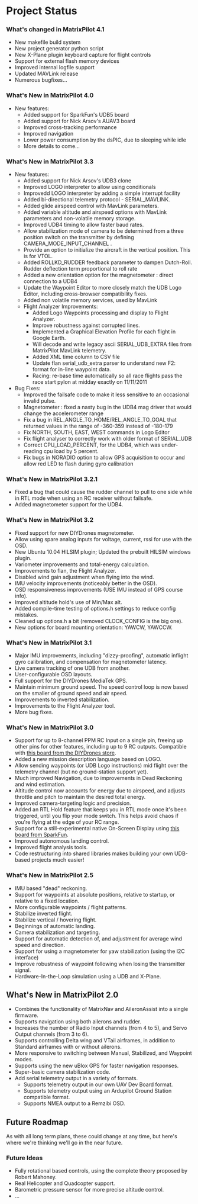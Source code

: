 # Project Status

### What's changed in MatrixPilot 4.1
  * New makefile build system
  * New project generator python script
  * New X-Plane plugin keyboard capture for flight controls
  * Support for external flash memory devices
  * Improved internal logfile support
  * Updated MAVLink release
  * Numerous bugfixes...

### What's New in MatrixPilot 4.0
  * New features:
    * Added support for SparkFun's UDB5 board
    * Added support for Nick Arsov's AUAV3 board
    * Improved cross-tracking performance
    * Improved navigation
    * Lower power consumption by the dsPIC, due to sleeping while idle
    * More details to come...

### What's New in MatrixPilot 3.3
  * New features:
    * Added support for Nick Arsov's UDB3 clone
    * Improved LOGO interpreter to allow using conditionals
    * Improvedd LOGO interpreter by adding a simple interrupt facility
    * Added bi-directional telemetry protocol - SERIAL\_MAVLINK.
    * Added glide airspeed control with MavLink parameters.
    * Added variable altitude and airspeed options with MavLink parameters and non-volatile memory storage.
    * Improved UDB4 timing to allow faster baud rates.
    * Allow stabilization mode of camera to be determined from a three position switch on the transmitter by defining CAMERA\_MODE\_INPUT\_CHANNEL .
    * Provide an option to initialize the aircraft in the vertical position. This is for VTOL.
    * Added ROLLKD\_RUDDER feedback parameter to dampen Dutch-Roll. Rudder deflection term proportional to roll rate
    * Added a new orientation option for the magnetometer : direct connection to a UDB4
    * Update the Waypoint Editor to more closely match the UDB Logo Editor, including cross-browser compatibility fixes.
    * Added non volatile memory services, used by MavLink
    * Flight Analyzer Improvements:
      * Added Logo Waypoints processing and display to Flight Analyzer.
      * Improve robustness against corrupted lines.
      * Implemented a Graphical Elevation Profile for each flight in Google Earth.
      * Will decode and write legacy ascii SERIAL\_UDB\_EXTRA files from MatrixPilot MavLink telemetry.
      * Added XML time column to CSV file
      * Update flan serial\_udb\_extra parser to understand new F2: format for in-line waypoint data.
      * Racing: re-base time automatically so all race flights pass the race start pylon at midday exactly on 11/11/2011
  * Bug Fixes:
    * Improved the failsafe code to make it less sensitive to an occasional invalid pulse.
    * Magnetometer : fixed a nasty bug in the UDB4 mag driver that would change the accelerometer range
    * Fix a bug in REL\_ANGLE\_TO\_HOME/REL\_ANGLE\_TO\_GOAL that returned values in the range of -360-359 instead of -180-179
    * Fix NORTH, SOUTH, EAST, WEST commands in Logo Editor
    * Fix flight analyser to correctly work with older format of SERIAL\_UDB
    * Correct CPU\_LOAD\_PERCENT, for the UDB4, which was under-reading cpu load by 5 percent.
    * Fix bugs in NORADIO option to allow GPS acquisition to occur and allow red LED to flash during gyro calibration


### What's New in MatrixPilot 3.2.1
  * Fixed a bug that could cause the rudder channel to pull to one side while in RTL mode when using an RC receiver without failsafe.
  * Added magnetometer support for the UDB4.


### What's New in MatrixPilot 3.2
  * Fixed support for new DIYDrones magnetometer.
  * Allow using spare analog inputs for voltage, current, rssi for use with the OSD.
  * New Ubuntu 10.04 HILSIM plugin; Updated the prebuilt HILSIM windows plugin.
  * Variometer improvements and total-energy calculation.
  * Improvements to flan, the Flight Analyzer.
  * Disabled wind gain adjustment when flying into the wind.
  * IMU velocity improvements (noticeably better in the OSD).
  * OSD responsiveness improvements (USE IMU instead of GPS course info).
  * Improved altitude hold's use of Min/Max alt.
  * Added compile-time testing of options.h settings to reduce config mistakes.
  * Cleaned up options.h a bit (removed CLOCK\_CONFIG is the big one).
  * New options for board mounting orientation: YAWCW, YAWCCW.


### What's New in MatrixPilot 3.1
  * Major IMU improvements, including "dizzy-proofing", automatic inflight gyro calibration, and compensation for magnetometer latency.
  * Live camera tracking of one UDB from another.
  * User-configurable OSD layouts.
  * Full support for the DIYDrones MediaTek GPS.
  * Maintain minimum ground speed. The speed control loop is now based on the smaller of ground speed and air speed.
  * Improvements to inverted stabilization.
  * Improvements to the Flight Analyzer tool.
  * More bug fixes.


### What's New in MatrixPilot 3.0
  * Support for up to 8-channel PPM RC Input on a single pin, freeing up other pins for other features, including up to 9 RC outputs.  Compatible with [this board from the DIYDrones store](http://store.diydrones.com/product_p/br-ppme.htm).
  * Added a new mission description language based on LOGO.
  * Allow sending waypoints (or UDB Logo instructions) mid flight over the telemetry channel (but no ground-station support yet).
  * Much improved Navigation, due to improvements in Dead Reckoning and wind estimation.
  * Altitude control now accounts for energy due to airspeed, and adjusts throttle and pitch to maintain the desired total energy.
  * Improved camera-targeting logic and precision.
  * Added an RTL Hold feature that keeps you in RTL mode once it's been triggered, until you flip your mode switch.  This helps avoid chaos if you're flying at the edge of your RC range.
  * Support for a still-experimental native On-Screen Display using [this board from SparkFun](http://www.sparkfun.com/products/9168).
  * Improved autonomous landing control.
  * Improved flight analysis tools.
  * Code restructuring into shared libraries makes building your own UDB-based projects much easier!


### What's New in MatrixPilot 2.5

  * IMU based "dead" reckoning.
  * Support for waypoints at absolute positions, relative to startup, or relative to a fixed location.
  * More configurable waypoints / flight patterns.
  * Stabilize inverted flight.
  * Stabilize vertical / hovering flight.
  * Beginnings of automatic landing.
  * Camera stabilization and targeting.
  * Support for automatic detection of, and adjustment for average wind speed and direction.
  * Support for using a magnetometer for yaw stabilization (using the I2C interface)
  * Improve robustness of waypoint following when losing the transmitter signal.
  * Hardware-In-the-Loop simulation using a UDB and X-Plane.


## What's New in MatrixPilot 2.0

  * Combines the functionality of MatrixNav and AileronAssist into a single firmware.
  * Supports navigation using both ailerons and rudder.
  * Increases the number of Radio Input channels (from 4 to 5), and Servo Output channels (from 3 to 6).
  * Supports controlling Delta wing and VTail airframes, in addition to Standard airframes with or without ailerons.
  * More responsive to switching between Manual, Stabilized, and Waypoint modes.
  * Supports using the new uBlox GPS for faster navigation responses.
  * Super-basic camera stabilization code.
  * Add serial telemetry output in a variety of formats.
    * Supports telemetry output in our own UAV Dev Board format.
    * Supports telemetry output using an Ardupilot Ground Station compatible format.
    * Supports NMEA output to a Remzibi OSD.


## Future Roadmap

As with all long term plans, these could change at any time, but here's where we're thinking we'll go in the near future.


### Future Ideas

  * Fully rotational based controls, using the complete theory proposed by Robert Mahoney.
  * Real Helicopter and Quadcopter support.
  * Barometric pressure sensor for more precise altitude control.
  * ...